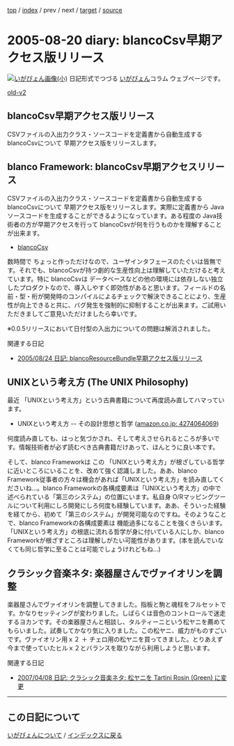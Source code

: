 [top](https://igapyon.github.io/diary/) 
 / [index](https://igapyon.github.io/diary/2005/index.html) 
 / prev 
 / next 
 / [target](https://igapyon.github.io/diary/2005/ig050820.html) 
 / [source](https://github.com/igapyon/diary/blob/gh-pages/2005/ig050820.html.src.md) 

2005-08-20 diary: blancoCsv早期アクセス版リリース
=====================================================================================================
[![いがぴょん画像(小)](https://igapyon.github.io/diary/images/iga200306s.jpg "いがぴょん")](https://igapyon.github.io/diary/memo/memoigapyon.html) 日記形式でつづる [いがぴょん](https://igapyon.github.io/diary/memo/memoigapyon.html)コラム ウェブページです。

[old-v2](ig050820-orig.html)

## blancoCsv早期アクセス版リリース

CSVファイルの入出力クラス・ソースコードを定義書から自動生成する blancoCsvについて 早期アクセス版をリリースします。


## blanco Framework: blancoCsv早期アクセスリリース

CSVファイルの入出力クラス・ソースコードを定義書から自動生成する blancoCsvについて 早期アクセス版をリリースします。実際に定義書から
Javaソースコードを生成することができるようになっています。ある程度の Java技術者の方が早期アクセスを行って blancoCsvが何を行うものかを理解することが出来ます。

* [blancoCsv](http://www.igapyon.jp/blanco/blancocsv.html)

数時間で ちょっと作っただけなので、ユーザインタフェースのたぐいは皆無です。それでも、blancoCsvが持つ劇的な生産性向上は理解していただけると考えています。特に
blancoCsvは データベースなどの他の環境には依存しない独立したプロダクトなので、導入しやすく即効性があると思います。フィールドの名前・型・桁が開発時のコンパイルによるチェックで解決できることにより、生産性が向上できると共に、バグ発生を強制的に抑制することが出来ます。ご試用いただきましてご意見いただけましたら幸いです。

※0.0.5リリースにおいて日付型の入出力についての問題は解消されました。

関連する日記

* [2005/08/24 日記: blancoResourceBundle早期アクセス版リリース](ig050824.html)

## UNIXという考え方 (The UNIX Philosophy)

最近 「UNIXという考え方」という古典書籍について再度読み直してハマっています。

* UNIXという考え方 -- その設計思想と哲学 ([amazon.co.jp: 4274064069](http://www.amazon.co.jp/exec/obidos/ASIN/4274064069/igapyondiary-22))

何度読み直しても、はっと気づかされ、そして考えさせられるところが多いです。情報技術者が必ず読むべき古典書籍だけあって、ほんとうに良い本です。

そして、blanco Frameworkは この 「UNIXという考え方」が根ざしている哲学に近いところにいることを、改めて強く認識しました。ああ、blanco
Framework従事者の方々は機会があれば「UNIXという考え方」を読み直してくださいね…。blanco Frameworkの各構成要素は「UNIXという考え方」の中で述べられている「第三のシステム」の位置にいます。私自身
O/Rマッピングツールについて利用にしろ開発にしろ何度も経験しています。ああ、そういった経験を経てから、初めて「第三のシステム」が開発可能なのですね。そのようなことで、blanco Frameworkの各構成要素は 機能過多になることを強くきらいます。「UNIXという考え方」の根底に流れる哲学が身に付いている人にしか、blanco Frameworkが根ざすところは理解しがたい可能性があります。(本を読んでいなくても同じ哲学に至ることは可能でしょうけれどもね…)

## クラシック音楽ネタ: 楽器屋さんでヴァイオリンを調整

楽器屋さんでヴァイオリンを調整してきました。指板と駒と魂柱をフルセットです。かなりセッティングが変わりました。しばらくは音色のコントロールで迷走するヨカンです。その楽器屋さんと相談し、タルティーニという松ヤニを薦めてもらいました。試奏してかなり気に入りました。この松ヤニ、威力がものすごいです。ヴァイオリン用ｘ２ ＋ チェロ用の松ヤニを買ってきました。とりあえず今まで使っていたヒルｘ２とバランスを取りながら利用しようと思います。

関連する日記

* [2007/04/08 日記: クラシック音楽ネタ: 松ヤニを Tartini Rosin (Green) に変更](../2007/ig070408.html)


----------------------------------------------------------------------------------------------------

## この日記について
[いがぴょんについて](https://igapyon.github.io/diary/memo/memoigapyon.html) / [インデックスに戻る](https://igapyon.github.io/diary/idxall.html)
